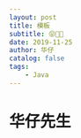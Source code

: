 ```yaml
---
layout: post
title: 模板
subtitle: 😝💁🤓
date: 2019-11-25
author: 华仔
catalog: false
tags: 
    - Java
---
```


# 华仔先生